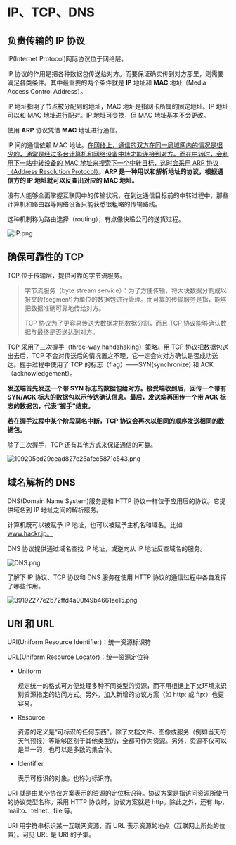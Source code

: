 # IP、TCP、DNS

## 负责传输的 IP 协议

IP(Internet Protocol)网际协议位于网络层。

IP 协议的作用是把各种数据包传送给对方。而要保证确实传到对方那里，则需要满足各类条件。其中最重要的两个条件就是 **IP** 地址和 **MAC** 地址（Media Access Control Address）。

IP 地址指明了节点被分配到的地址，MAC 地址是指网卡所属的固定地址。IP 地址可以和 MAC 地址进行配对。IP 地址可变换，但 MAC 地址基本不会更改。

使用 **ARP** 协议凭借 **MAC** 地址进行通信。

IP 间的通信依赖 MAC 地址。<u>在网络上，通信的双方在同一局域网内的情况是很少的，通常是经过多台计算机和网络设备中转才能连接到对方。而在中转时，会利用下一站中转设备的 MAC 地址来搜索下一个中转目标，这时会采用 ARP 协议（Address Resolution Protocol）</u>。**ARP 是一种用以和解析地址的协议，根据通信方的 IP 地址就可以反查出对应的 MAC 地址。**

没有人能够全面掌握互联网中的传输状况，在到达通信目标前的中转过程中，那些计算机和路由器等网络设备只能获悉很粗略的传输路线。

这种机制称为路由选择（routing），有点像快递公司的送货过程。

![IP.png](http://www.qxnekoo.cn:8888/images/2020/05/23/IP.png)

## 确保可靠性的 TCP

TCP 位于传输层，提供可靠的字节流服务。

> 字节流服务（byte stream service）：为了方便传输，将大块数据分割成以报文段(segment)为单位的数据包进行管理。而可靠的传输服务是指，能够把数据准确可靠地传给对方。
>
> TCP 协议为了更容易传送大数据才把数据分割，而且 TCP 协议能够确认数据与最终是否送达到对方。

TCP 采用了三次握手（three-way handshaking）策略。用 TCP 协议把数据包送出去后，TCP 不会对传送后的情况置之不理，它一定会向对方确认是否成功送达。握手过程中使用了 TCP 的标志（flag）——SYN(synchronize) 和 ACK（acknowledgement）。

**发送端首先发送一个带 SYN 标志的数据包给对方。接受端收到后，回传一个带有 SYN/ACK 标志的数据包以示传达确认信息。最后，发送端再回传一个带 ACK 标志的数据包，代表“握手”结束。**

**若在握手过程中某个阶段莫名中断，TCP 协议会再次以相同的顺序发送相同的数据包。**

除了三次握手，TCP 还有其他方式来保证通信的可靠。

![109205ed29cead827c25afec5871c543.png](http://www.qxnekoo.cn:8888/images/2020/05/23/109205ed29cead827c25afec5871c543.png)

## 域名解析的 DNS

DNS(Domain Name System)服务是和 HTTP 协议一样位于应用层的协议。它提供域名到 IP 地址之间的解析服务。

计算机既可以被赋予 IP 地址，也可以被赋予主机名和域名。比如 www.hackr.jp。 

DNS 协议提供通过域名查找 IP 地址，或逆向从 IP 地址反查域名的服务。

![DNS.png](http://www.qxnekoo.cn:8888/images/2020/05/23/DNS.png)

了解下 IP 协议、TCP 协议和 DNS 服务在使用 HTTP 协议的通信过程中各自发挥了哪些作用。

![39192277e2b72ffd4a00f49b4661ae15.png](http://www.qxnekoo.cn:8888/images/2020/05/24/39192277e2b72ffd4a00f49b4661ae15.png)

## URI 和 URL

URI(Uniform Resource Identifier)：统一资源标识符

URL(Uniform Resource Locator)：统一资源定位符

- Uniform

  规定统一的格式可方便处理多种不同类型的资源，而不用根据上下文环境来识别资源指定的访问方式。另外，加入新增的协议方案（如 http: 或 ftp:）也更容易。

- Resource

  资源的定义是“可标识的任何东西”。除了文档文件、图像或服务（例如当天的天气预报）等能够区别于其他类型的，全都可作为资源。另外，资源不仅可以是单一的，也可以是多数的集合体。

- Identifier

  表示可标识的对象。也称为标识符。

URI 就是由某个协议方案表示的资源的定位标识符。协议方案是指访问资源所使用的协议类型名称。采用 HTTP 协议时，协议方案就是 http。除此之外，还有 ftp、mailto、telnet、file 等。

URI 用字符串标识某一互联网资源，而 URL 表示资源的地点（互联网上所处的位置）。可见 URL 是 URI 的子集。



























